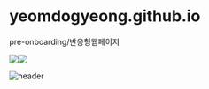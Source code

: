 # yeomdogyeong.github.io
pre-onboarding/반응형웹페이지

 <img src="https://img.shields.io/badge/html5-E34F26?style=flat&logo=css3&logoColor=white"/><img src="https://img.shields.io/badge/css3-1572B6?style=flat&logo=css3&logoColor=white"/>

![header](https://capsule-render.vercel.app/api?type=rect&color=auto&height=300&section=header&text=responsive%20webpage&fontSize=90)
